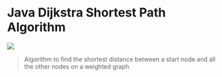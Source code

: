 # Java Dijkstra Shortest Path Algorithm

![](https://i.stack.imgur.com/Mu6VZ.png)

> Algorithm to find the shortest distance between a start node and all the other nodes on a weighted graph